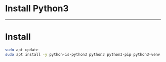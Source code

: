 # Install Python3

---

# Install

```bash
sudo apt update
sudo apt install -y python-is-python3 python3 python3-pip python3-venv
```